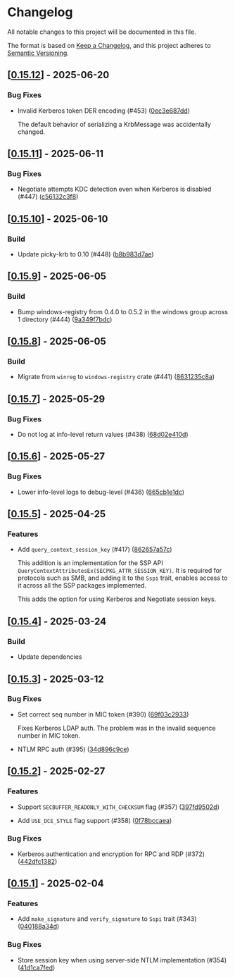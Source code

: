 # Changelog

All notable changes to this project will be documented in this file.

The format is based on [Keep a Changelog](https://keepachangelog.com/en/1.0.0/),
and this project adheres to [Semantic Versioning](https://semver.org/spec/v2.0.0.html).


## [[0.15.12](https://github.com/Devolutions/sspi-rs/compare/sspi-v0.15.11...sspi-v0.15.12)] - 2025-06-20

### <!-- 4 -->Bug Fixes

- Invalid Kerberos token DER encoding (#453) ([0ec3e687dd](https://github.com/Devolutions/sspi-rs/commit/0ec3e687dd28ff95910c79b4781d538cbffb9a80)) 

  The default behavior of serializing a KrbMessage<T> was accidentally changed.

## [[0.15.11](https://github.com/Devolutions/sspi-rs/compare/sspi-v0.15.10...sspi-v0.15.11)] - 2025-06-11

### <!-- 4 -->Bug Fixes

- Negotiate attempts KDC detection even when Kerberos is disabled (#447) ([c56132c3f8](https://github.com/Devolutions/sspi-rs/commit/c56132c3f8d3b7e957e64577109158511ee3f4b8)) 

## [[0.15.10](https://github.com/Devolutions/sspi-rs/compare/sspi-v0.15.9...sspi-v0.15.10)] - 2025-06-10

### <!-- 7 -->Build

- Update picky-krb to 0.10 (#448) ([b8b983d7ae](https://github.com/Devolutions/sspi-rs/commit/b8b983d7aecb8e1c84037d157c2b932668e069b1)) 

## [[0.15.9](https://github.com/Devolutions/sspi-rs/compare/sspi-v0.15.8...sspi-v0.15.9)] - 2025-06-05

### <!-- 7 -->Build

- Bump windows-registry from 0.4.0 to 0.5.2 in the windows group across 1 directory (#444) ([9a349f7bdc](https://github.com/Devolutions/sspi-rs/commit/9a349f7bdcfe33658af27420af3dd38a88d773ab)) 

## [[0.15.8](https://github.com/Devolutions/sspi-rs/compare/sspi-v0.15.7...sspi-v0.15.8)] - 2025-06-05

### Build

- Migrate from `winreg` to `windows-registry` crate (#441) ([8631235c8a](https://github.com/Devolutions/sspi-rs/commit/8631235c8a3f93e6f4573142101a25210adb49a5)) 



## [[0.15.7](https://github.com/Devolutions/sspi-rs/compare/sspi-v0.15.6...sspi-v0.15.7)] - 2025-05-29

### <!-- 4 -->Bug Fixes

- Do not log at info-level return values (#438) ([68d02e410d](https://github.com/Devolutions/sspi-rs/commit/68d02e410dadf0278ed2a109117c71c43920ea4f)) 

## [[0.15.6](https://github.com/Devolutions/sspi-rs/compare/sspi-v0.15.5...sspi-v0.15.6)] - 2025-05-27

### <!-- 4 -->Bug Fixes

- Lower info-level logs to debug-level (#436) ([665cb1e1dc](https://github.com/Devolutions/sspi-rs/commit/665cb1e1dc148683779e65f66d1408ddaa911bea)) 

## [[0.15.5](https://github.com/Devolutions/sspi-rs/compare/sspi-v0.15.4...sspi-v0.15.5)] - 2025-04-25

### <!-- 1 -->Features

- Add `query_context_session_key` (#417) ([862657a57c](https://github.com/Devolutions/sspi-rs/commit/862657a57c781e348ef5ccafe540511b19148b44)) 

  This addition is an implementation for the SSP API
  `QueryContextAttributesEx(SECPKG_ATTR_SESSION_KEY)`. It is required for
  protocols such as SMB, and adding it to the `Sspi` trait, enables access
  to it across all the SSP packages implemented.
  
  This adds the option for using Kerberos and Negotiate session keys.

## [[0.15.4](https://github.com/Devolutions/sspi-rs/compare/sspi-v0.15.3...sspi-v0.15.4)] - 2025-03-24

### <!-- 7 -->Build

- Update dependencies

## [[0.15.3](https://github.com/Devolutions/sspi-rs/compare/sspi-v0.15.2...sspi-v0.15.3)] - 2025-03-12

### <!-- 4 -->Bug Fixes

- Set correct seq number in MIC token (#390) ([69f03c2933](https://github.com/Devolutions/sspi-rs/commit/69f03c2933c1da106b64a565a757666cd4d94bde)) 

  Fixes Kerberos LDAP auth.
  The problem was in the invalid sequence number in MIC token.

- NTLM RPC auth (#395) ([34d896c9ce](https://github.com/Devolutions/sspi-rs/commit/34d896c9cee7e0b3e0d5ee3c5002c781d9fc8fbf)) 

## [[0.15.2](https://github.com/Devolutions/sspi-rs/compare/sspi-v0.15.1...sspi-v0.15.2)] - 2025-02-27

### <!-- 1 -->Features

- Support `SECBUFFER_READONLY_WITH_CHECKSUM` flag (#357) ([397fd9502d](https://github.com/Devolutions/sspi-rs/commit/397fd9502dc315e4e8e7c4700b6e789c5e7b44c3)) 

- Add `USE_DCE_STYLE` flag support (#358) ([0f78bccaea](https://github.com/Devolutions/sspi-rs/commit/0f78bccaea7ac5620f83de68d3559f212262c789)) 

### <!-- 4 -->Bug Fixes

- Kerberos authentication and encryption for RPC and RDP (#372) ([442dfc1382](https://github.com/Devolutions/sspi-rs/commit/442dfc1382033f6f81bb4cd021cca7318cce224e)) 

## [[0.15.1](https://github.com/Devolutions/sspi-rs/compare/sspi-v0.15.0...sspi-v0.15.1)] - 2025-02-04

### <!-- 1 -->Features

- Add `make_signature` and `verify_signature` to `Sspi` trait (#343) ([040188a34d](https://github.com/Devolutions/sspi-rs/commit/040188a34d5d7b8607825b25a4eb78c25c6b57cc)) 

### <!-- 4 -->Bug Fixes

- Store session key when using server-side NTLM implementation (#354) ([41d1ca7fed](https://github.com/Devolutions/sspi-rs/commit/41d1ca7fed623759dcc9ff6f28c7558ecfa6fcbd)) 

